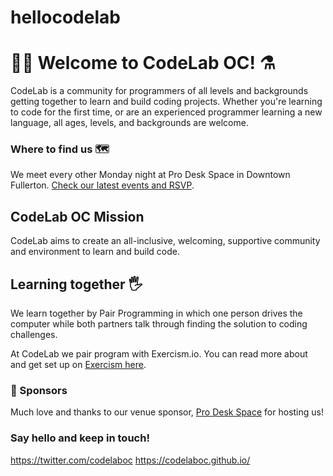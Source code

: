# hellocodelab

# 🍊🔬 Welcome to CodeLab OC! :alembic:
CodeLab is a community for programmers of all levels and backgrounds getting together to learn and build coding projects. Whether you're learning to code for the first time, or are an experienced programmer learning a new language, all ages, levels, and backgrounds are welcome.

### Where to find us 🗺
We meet every other Monday night at Pro Desk Space in Downtown Fullerton. [Check our latest events and RSVP](https://www.meetup.com/Orange-Countys-Creative-CoWorking-Downtown-Fullerton/events/235909551/).

## CodeLab OC Mission
CodeLab aims to create an all-inclusive, welcoming, supportive community and environment to learn and build code.

## Learning together :raised_hand_with_fingers_splayed:
We learn together by Pair Programming in which one person drives the computer while both partners talk through finding the solution to coding challenges.

At CodeLab we pair program with Exercism.io. You can read more about and get set up on [Exercism here](http://exercism.io/how-it-works/newbie).

### 🎉 Sponsors
Much love and thanks to our venue sponsor, [Pro Desk Space](http://prodeskspace.com/) for hosting us!

### Say hello and keep in touch!
https://twitter.com/codelaboc
https://codelaboc.github.io/
